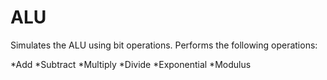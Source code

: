 # ALU

Simulates the ALU using bit operations.
Performs the following operations:

*Add
*Subtract
*Multiply
*Divide
*Exponential
*Modulus
